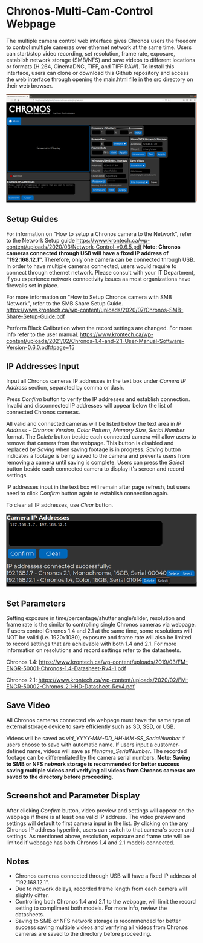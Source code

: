 # Chronos-Multi-Cam-Control Webpage
The multiple camera control web interface gives Chronos users the freedom to control multiple cameras over ethernet network at the same time. Users can start/stop video recording, set resolution, frame rate, exposure, establish network storage (SMB/NFS) and save videos to different locations or formats (H.264, CinemaDNG, TIFF, and TIFF RAW). To install this interface, users can clone or download this Github repository and access the web interface through opening the main.html file in the src directory on their web browser. 

![image](https://github.com/krontech/chronos-multi-cam-control/blob/master/screenshots/whole_screen.png)

## Setup Guides
For information on "How to setup a Chronos camera to the Network", refer to the Network Setup guide https://www.krontech.ca/wp-content/uploads/2020/03/Network-Control-v0.6.5.pdf
<b> Note: Chronos cameras connected through USB will have a fixed IP address of "192.168.12.1". </b> Therefore, only one camera can be connected through USB. In order to have multiple cameras connected, users would require to connect through ethernet network. Please consult with your IT Department, if you experience network connectivity issues as most organizations have firewalls set in place.

For more information on "How to Setup Chronos camera with SMB Network", refer to the SMB Share Setup Guide. https://www.krontech.ca/wp-content/uploads/2020/07/Chronos-SMB-Share-Setup-Guide.pdf 

Perform Black Calibration when the record settings are changed. For more info refer to the user manual. https://www.krontech.ca/wp-content/uploads/2021/02/Chronos-1.4-and-2.1-User-Manual-Software-Version-0.6.0.pdf#page=15


## IP Addresses Input

Input all Chronos cameras IP addresses in the text box under *Camera IP Address* section, separated by comma or dash. 

Press *Confirm* button to verify the IP addresses and establish connection. Invalid and disconnected IP addresses will appear below the list of connected Chronos cameras.

All valid and connected cameras will be listed below the text area in *IP Address - Chronos Version, Color Pattern, Memory Size, Serial Number* format. The *Delete* button  beside each connected camera will allow users to remove that camera from the webpage. This button is disabled and replaced by *Saving* when saving footage is in progress. *Saving* button indicates a footage is being saved to the camera and prevents users from removing a camera until saving is complete. Users can press the *Select* button beside each connected camera to display it's screen and record settings.

IP addresses input in the text box will remain after page refresh, but users need to click *Confirm* button again to establish connection again.

To clear all IP addresses, use *Clear* button.

![image](https://github.com/krontech/chronos-multi-cam-control/blob/master/screenshots/camera_ip_addresses.png)

## Set Parameters

Setting exposure in time/percentage/shutter angle/slider, resolution and frame rate is the similar to controlling single Chronos cameras via webpage. If users control Chronos 1.4 and 2.1 at the same time, some resolutions will NOT be valid (i.e. 1920x1080), exposure and frame rate will also be limited to record settings that are achievable with both 1.4 and 2.1. For more information on resolutions and record settings refer to the datasheets.

Chronos 1.4: https://www.krontech.ca/wp-content/uploads/2019/03/FM-ENGR-50001-Chronos-1.4-Datasheet-Rv4-1.pdf

Chronos 2.1: https://www.krontech.ca/wp-content/uploads/2020/02/FM-ENGR-50002-Chronos-2.1-HD-Datasheet-Rev4.pdf

## Save Video

All Chronos cameras connected via webpage must have the same type of external storage device to save efficiently such as SD, SSD, or USB.

Videos will be saved as *vid_YYYY-MM-DD_HH-MM-SS_SerialNumber* if users choose to save with automatic name. If users input a customer-defined name, videos will save as *filename_SerialNumber*. The recorded footage can be differentiated by the camera serial numbers. <b> Note: Saving to SMB or NFS network storage is recommended for better success saving multiple videos and verifying all videos from Chronos cameras are saved to the directory before proceeding. </b>


## Screenshot and Parameter Display

After clicking *Confirm* button, video preview and settings will appear on the webpage if there is at least one valid IP address. The video preview and settings will default to first camera input in the list. By clicking on the any Chronos IP address hyperlink, users can switch to that camera's sceen and settings. As mentioned above, resolution, exposure and frame rate will be limited if webpage has both Chronos 1.4 and 2.1 models connected. 

## Notes
- Chronos cameras connected through USB will have a fixed IP address of "192.168.12.1".
- Due to network delays, recorded frame length from each camera will slightly differ.
- Controlling both Chronos 1.4 and 2.1 to the webpage, will limit the record setting to compliment both models. For more info, review the datasheets.
- Saving to SMB or NFS network storage is recommended for better success saving multiple videos and verifying all videos from Chronos cameras are saved to the directory before proceeding.
